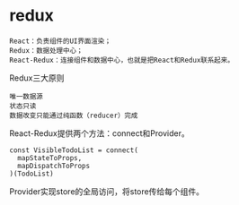 # redux

```
React：负责组件的UI界面渲染；
Redux：数据处理中心；
React-Redux：连接组件和数据中心，也就是把React和Redux联系起来。

```


Redux三大原则
```
唯一数据源
状态只读
数据改变只能通过纯函数（reducer）完成

```

React-Redux提供两个方法：connect和Provider。

```
const VisibleTodoList = connect(
  mapStateToProps,
  mapDispatchToProps
)(TodoList)

```
Provider实现store的全局访问，将store传给每个组件。